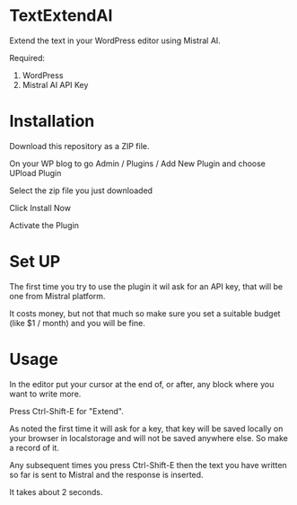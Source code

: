 # TextExtendAI

Extend the text in your WordPress editor using Mistral AI.

Required:

1. WordPress
2. Mistral AI API Key

# Installation

Download this repository as a ZIP file.

On your WP blog to go Admin / Plugins / Add New Plugin and choose UPload Plugin

Select the zip file you just downloaded

Click Install Now

Activate the Plugin

# Set UP

The first time you try to use the plugin it wil ask for an API key, that will be one from Mistral platform.

It costs money, but not that much so make sure you set a suitable budget (like $1 / month) and you will be fine.

# Usage

In the editor put your cursor at the end of, or after, any block where you want to write more.

Press Ctrl-Shift-E for "Extend".

As noted the first time it will ask for a key, that key will be saved locally on your browser in localstorage and will not be saved anywhere else. So make a record of it.

Any subsequent times you press Ctrl-Shift-E then the text you have written so far is sent to Mistral and the response is inserted.

It takes about 2 seconds.



